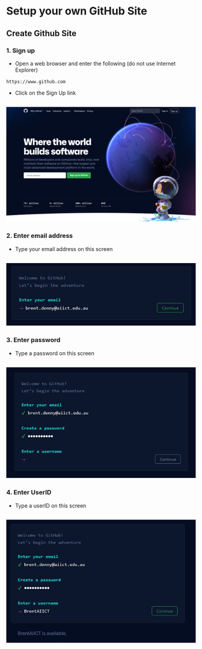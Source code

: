 # Setup your own GitHub Site

## Create Github Site 

### 1. Sign up
- Open a web browser and enter the following (do not use Internet Explorer) 
```
https://www.github.com
```
- Click on the Sign Up link

![GitHub Signup page](Pics/git01.jpg)
---

### 2. Enter email address
- Type your email address on this screen

![GitHub Signup page](Pics/git03.jpg)
---

### 3. Enter password
- Type a password on this screen

![GitHub Signup page](Pics/git04.jpg)
---


### 4. Enter UserID
- Type a userID on this screen

![GitHub Signup page](Pics/git05.jpg)
---
